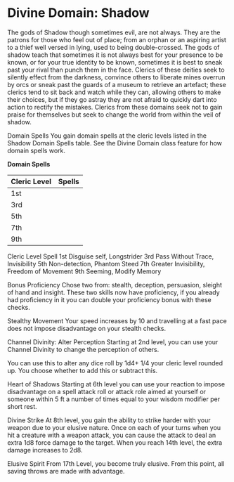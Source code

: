 # Divine Domain: Shadow
The gods of Shadow though sometimes evil, are not always.  They are the patrons for those who feel out of place; from an orphan or an aspiring artist to a thief well versed in lying, used to being double-crossed. The gods of shadow teach that sometimes it is not always best for your presence to be known, or for your true identity to be known, sometimes it is best to sneak past your rival than punch them in the face. Clerics of these deities seek to silently effect from the darkness, convince others to liberate mines overrun by orcs or sneak past the guards of a museum to retrieve an artefact; these clerics tend to sit back and watch while they can, allowing others to make their choices, but if they go astray they are not afraid to quickly dart into action to rectify the mistakes. Clerics from these domains seek not to gain praise for themselves but seek to change the world from within the veil of shadow.

Domain Spells
You gain domain spells at the cleric levels listed in the Shadow Domain Spells table. See the Divine Domain class feature for how domain spells work.

**Domain Spells**

Cleric Level | Spells
------------ | ------
1st	| 
3rd	| 
5th	| 
7th	| 
9th	| 

Cleric Level                   Spell
1st                                    Disguise self, Longstrider
3rd                                  Pass Without Trace, Invisibility
5th                                  Non-detection, Phantom Steed
7th                                  Greater Invisibility, Freedom of Movement
9th                                 Seeming, Modify Memory

Bonus Proficiency
Chose two from: stealth, deception, persuasion, sleight of hand and insight. These two skills now have proficiency, if you already had proficiency in it you can double your proficiency bonus with these checks.

Stealthy Movement
Your speed increases by 10 and travelling at a fast pace does not impose disadvantage on your stealth checks.

Channel Divinity: Alter Perception
Starting at 2nd level, you can use your Channel Divinity to change the perception of others.

You can use this to alter any dice roll by 1d4+ 1/4 your cleric level rounded up. You choose whether to add this or subtract this.

Heart of Shadows
Starting at 6th level you can use your reaction to impose disadvantage on a spell attack roll or attack role aimed at yourself or someone within 5 ft a number of times equal to your wisdom modifier per short rest.

Divine Strike
At 8th level, you gain the ability to strike harder with your weapon due to your elusive nature. Once on each of your turns when you hit a creature with a weapon attack, you can cause the attack to deal an extra 1d8 force damage to the target. When you reach 14th level, the extra damage increases to 2d8.

Elusive Spirit
From 17th Level, you become truly elusive. From this point, all saving throws are made with advantage. 